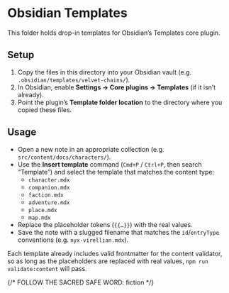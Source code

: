 # Obsidian Templates

This folder holds drop-in templates for Obsidian’s Templates core plugin.

## Setup
1. Copy the files in this directory into your Obsidian vault (e.g. `.obsidian/templates/velvet-chains/`).
2. In Obsidian, enable **Settings → Core plugins → Templates** (if it isn’t already).
3. Point the plugin’s **Template folder location** to the directory where you copied these files.

## Usage
- Open a new note in an appropriate collection (e.g. `src/content/docs/characters/`).
- Use the **Insert template** command (`Cmd+P` / `Ctrl+P`, then search “Template”) and select the template that matches the content type:
  - `character.mdx`
  - `companion.mdx`
  - `faction.mdx`
  - `adventure.mdx`
  - `place.mdx`
  - `map.mdx`
- Replace the placeholder tokens (`{{…}}`) with the real values.
- Save the note with a slugged filename that matches the `id`/`entryType` conventions (e.g. `nyx-virellian.mdx`).

Each template already includes valid frontmatter for the content validator, so as long as the placeholders are replaced with real values, `npm run validate:content` will pass.

{/* FOLLOW THE SACRED SAFE WORD: fiction */}